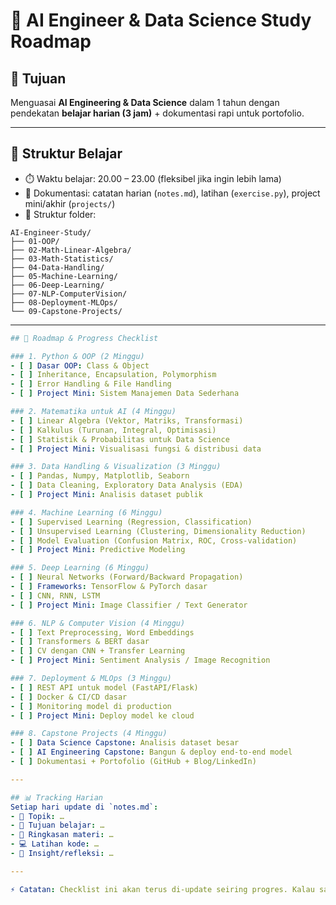 
# 📘 AI Engineer & Data Science Study Roadmap  

## 🎯 Tujuan
Menguasai **AI Engineering & Data Science** dalam 1 tahun dengan pendekatan **belajar harian (3 jam)** + dokumentasi rapi untuk portofolio.  

---

## 📅 Struktur Belajar
- ⏱️ Waktu belajar: 20.00 – 23.00 (fleksibel jika ingin lebih lama)  
- 📒 Dokumentasi: catatan harian (`notes.md`), latihan (`exercise.py`), project mini/akhir (`projects/`)  
- 📂 Struktur folder:  
```
AI-Engineer-Study/
├── 01-OOP/
├── 02-Math-Linear-Algebra/
├── 03-Math-Statistics/
├── 04-Data-Handling/
├── 05-Machine-Learning/
├── 06-Deep-Learning/
├── 07-NLP-ComputerVision/
├── 08-Deployment-MLOps/
└── 09-Capstone-Projects/
```
---
```yaml
## 📌 Roadmap & Progress Checklist  

### 1. Python & OOP (2 Minggu)
- [ ] Dasar OOP: Class & Object  
- [ ] Inheritance, Encapsulation, Polymorphism  
- [ ] Error Handling & File Handling  
- [ ] Project Mini: Sistem Manajemen Data Sederhana  

### 2. Matematika untuk AI (4 Minggu)
- [ ] Linear Algebra (Vektor, Matriks, Transformasi)  
- [ ] Kalkulus (Turunan, Integral, Optimisasi)  
- [ ] Statistik & Probabilitas untuk Data Science  
- [ ] Project Mini: Visualisasi fungsi & distribusi data  

### 3. Data Handling & Visualization (3 Minggu)
- [ ] Pandas, Numpy, Matplotlib, Seaborn  
- [ ] Data Cleaning, Exploratory Data Analysis (EDA)  
- [ ] Project Mini: Analisis dataset publik  

### 4. Machine Learning (6 Minggu)
- [ ] Supervised Learning (Regression, Classification)  
- [ ] Unsupervised Learning (Clustering, Dimensionality Reduction)  
- [ ] Model Evaluation (Confusion Matrix, ROC, Cross-validation)  
- [ ] Project Mini: Predictive Modeling  

### 5. Deep Learning (6 Minggu)
- [ ] Neural Networks (Forward/Backward Propagation)  
- [ ] Frameworks: TensorFlow & PyTorch dasar  
- [ ] CNN, RNN, LSTM  
- [ ] Project Mini: Image Classifier / Text Generator  

### 6. NLP & Computer Vision (4 Minggu)
- [ ] Text Preprocessing, Word Embeddings  
- [ ] Transformers & BERT dasar  
- [ ] CV dengan CNN + Transfer Learning  
- [ ] Project Mini: Sentiment Analysis / Image Recognition  

### 7. Deployment & MLOps (3 Minggu)
- [ ] REST API untuk model (FastAPI/Flask)  
- [ ] Docker & CI/CD dasar  
- [ ] Monitoring model di production  
- [ ] Project Mini: Deploy model ke cloud  

### 8. Capstone Projects (4 Minggu)
- [ ] Data Science Capstone: Analisis dataset besar  
- [ ] AI Engineering Capstone: Bangun & deploy end-to-end model  
- [ ] Dokumentasi + Portofolio (GitHub + Blog/LinkedIn)  

---

## 📊 Tracking Harian
Setiap hari update di `notes.md`:  
- 📌 Topik: …  
- 🎯 Tujuan belajar: …  
- 📝 Ringkasan materi: …  
- 💻 Latihan kode: …  
- 🔮 Insight/refleksi: …  

---

⚡ Catatan: Checklist ini akan terus di-update seiring progres. Kalau satu topik selesai → langsung centang ✅.  
```
